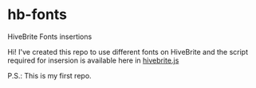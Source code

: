 # hb-fonts
HiveBrite Fonts insertions

Hi! 
I've created this repo to use different fonts on HiveBrite and the script required for insersion is available here in [hivebrite.js](https://github.com/andreiscurtu-AS/hb-fonts/blob/main/hivebrite.js)

P.S.: This is my first repo.
